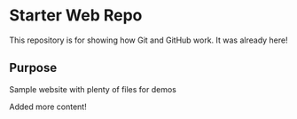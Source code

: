 # Starter Web Repo

This repository is for showing how Git and GitHub work. It was already here!

## Purpose

Sample website with plenty of files for demos

Added more content!